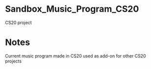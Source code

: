 # Sandbox_Music_Program_CS20
CS20 project

# Notes
Current music program made in CS20 used as add-on for other CS20 projects